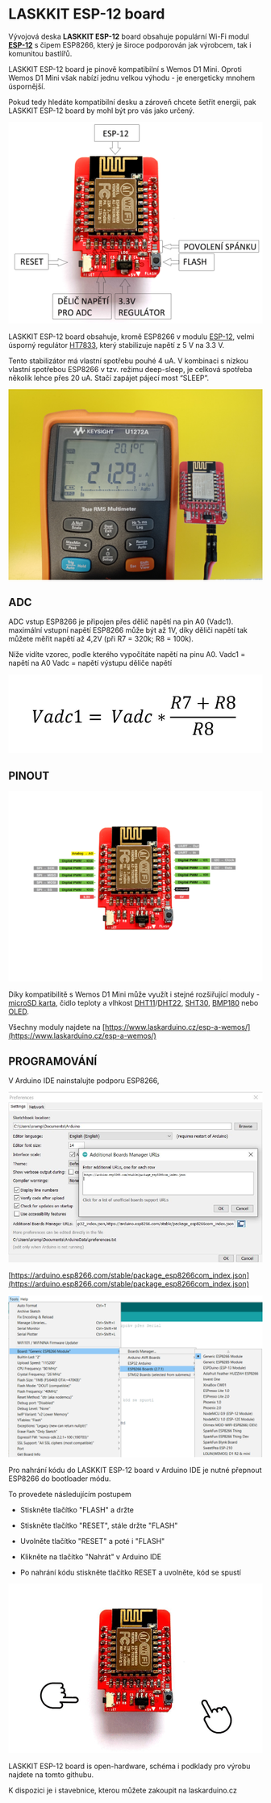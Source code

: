 # LASKKIT ESP-12 board

Vývojová deska **LASKKIT ESP-12** board obsahuje populární Wi-Fi modul **[ESP-12](https://www.laskarduino.cz/ai-thinker-esp-12e-esp8266-wifi-modul/)** s čipem ESP8266, který je široce podporován jak výrobcem, tak i komunitou bastlířů.

LASKKIT ESP-12 board je pinově kompatibilní s Wemos D1 Mini. Oproti Wemos D1 Mini však nabízí jednu velkou výhodu - je energeticky mnohem úspornější.

Pokud tedy hledáte kompatibilní desku a zároveň chcete šetřit energii, pak LASKKIT ESP-12 board by mohl být pro vás jako určený.

![LASKKIT ESP-12 board description](https://github.com/LasKKit/ESP12-Board/blob/main/img/LASKKIT_ESP-12_board_popis.jpg)

LASKKIT ESP-12 board obsahuje, kromě ESP8266 v modulu [ESP-12](https://www.laskarduino.cz/ai-thinker-esp-12e-esp8266-wifi-modul/), velmi úsporný regulátor [HT7833](https://www.laskarduino.cz/holtek-ht7833-3-3v-0-5a-stabilizator--sot-89/), který stabilizuje napětí z 5 V na 3.3 V.  
  
Tento stabilizátor má vlastní spotřebu pouhé 4 uA. V kombinaci s nízkou vlastní spotřebou ESP8266 v tzv. režimu deep-sleep, je celková spotřeba několik lehce přes 20 uA. Stačí zapájet pájecí most “SLEEP”.

![LASKKIT ESP-12 board deepsleep current](https://github.com/LasKKit/ESP12-Board/blob/main/img/LASKKIT_ESP-12_board_deepsleep.jpg)

## ADC
ADC vstup ESP8266 je připojen přes dělič napětí na pin A0 (Vadc1). maximální vstupní napětí ESP8266 může být až 1V, díky děliči napětí tak můžete měřit napětí až 4,2V (při R7 = 320k; R8 = 100k).

Níže vidíte vzorec, podle kterého vypočítáte napětí na pinu A0.
Vadc1 = napětí na A0
Vadc = napětí výstupu děliče napětí

![LASKKIT ESP-12 board ADC voltage divider](https://github.com/LasKKit/ESP12-Board/blob/main/img/LASKKIT_ESP-12_board_adc.JPG)

## PINOUT

![LASKKIT ESP-12 board pinout](https://github.com/LasKKit/ESP12-Board/blob/main/img/LASKKIT_ESP-12_board_pinout.jpg)


Díky kompatibilitě s Wemos D1 Mini může využít i stejné rozšiřující moduly - [microSD karta](https://www.laskarduino.cz/wemos-d1-mini-microsd-shield/), čidlo teploty a vlhkost [DHT11](https://www.laskarduino.cz/wemos-d1-mini-dht11-shield/)/[DHT22](https://www.laskarduino.cz/wemos-d1-mini-dht22-shield/), [SHT30](https://www.laskarduino.cz/wemos-d1-mini-sht30-shield--i2c/), [BMP180](https://www.laskarduino.cz/wemos-d1-mini-bmp180-shield/) nebo [OLED](https://www.laskarduino.cz/wemos-d1-mini-64x48-oled-displej-shield--i2c/).

Všechny moduly najdete na [https://www.laskarduino.cz/esp-a-wemos/](https://www.laskarduino.cz/esp-a-wemos/)

## PROGRAMOVÁNÍ
V Arduino IDE nainstalujte podporu ESP8266,

![LASKKIT ESP-12 board Arduino IDE](https://github.com/LasKKit/ESP12-Board/blob/main/img/LASKKIT_ESP-12_board_Preference.jpg)

[https://arduino.esp8266.com/stable/package_esp8266com_index.json](https://arduino.esp8266.com/stable/package_esp8266com_index.json)

![LASKKIT ESP-12 board Arduino IDE](https://github.com/LasKKit/ESP12-Board/blob/main/img/LASKKIT_ESP-12_board_Generic_ESP8266_Module.png)

Pro nahrání kódu do LASKKIT ESP-12 board v Arduino IDE je nutné přepnout ESP8266 do bootloader módu.

To provedete následujícím postupem

-   Stiskněte tlačítko "FLASH" a držte
    
-   Stiskněte tlačítko "RESET", stále držte "FLASH"
    
-   Uvolněte tlačítko "RESET" a poté i "FLASH"
    
-   Klikněte na tlačítko "Nahrát" v Arduino IDE
    
-   Po nahrání kódu stiskněte tlačítko RESET a uvolněte, kód se spustí

![LASKKIT ESP-12 board Arduino IDE](https://github.com/LasKKit/ESP12-Board/blob/main/img/LASKKIT_ESP-12_board_gif.gif)

LASKKIT ESP-12 board is open-hardware, schéma i podklady pro výrobu najdete na tomto githubu.

K dispozici je i stavebnice, kterou můžete zakoupit na laskarduino.cz
